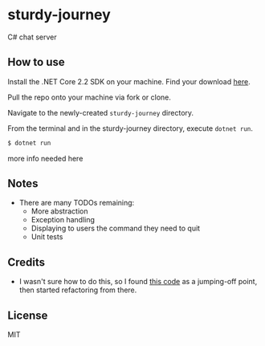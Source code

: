 # sturdy-journey
C# chat server

## How to use
Install the .NET Core 2.2 SDK on your machine. Find your download [here](https://dotnet.microsoft.com/download).

Pull the repo onto your machine via fork or clone.

Navigate to the newly-created ```sturdy-journey``` directory. 

From the terminal and in the sturdy-journey directory, execute ```dotnet run```. 

```bash
$ dotnet run
```

more info needed here

## Notes
- There are many TODOs remaining:
  - More abstraction
  - Exception handling
  - Displaying to users the command they need to quit
  - Unit tests

## Credits

- I wasn't sure how to do this, so I found [this code](https://rosettacode.org/wiki/Chat_server#C.23) as a jumping-off point, then started refactoring from there.

## License

MIT
